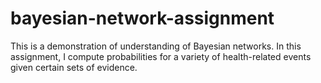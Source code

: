 # bayesian-network-assignment
This is a demonstration of understanding of Bayesian networks. In this assignment, I compute probabilities for a variety of health-related events given certain sets of evidence.
